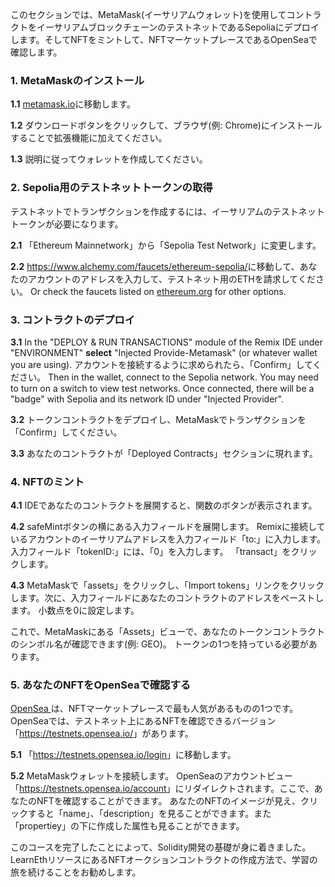 このセクションでは、MetaMask(イーサリアムウォレット)を使用してコントラクトをイーサリアムブロックチェーンのテストネットであるSepoliaにデプロイします。そしてNFTをミントして、NFTマーケットプレースであるOpenSeaで確認します。

### 1. MetaMaskのインストール

**1.1** <a href="https://metamask.io/" target="_blank">metamask.io</a>に移動します。

**1.2** ダウンロードボタンをクリックして、ブラウザ(例: Chrome)にインストールすることで拡張機能に加えてください。

**1.3** 説明に従ってウォレットを作成してください。

### 2. Sepolia用のテストネットトークンの取得

テストネットでトランザクションを作成するには、イーサリアムのテストネットトークンが必要になります。

**2.1** 「Ethereum Mainnetwork」から「Sepolia Test Network」に変更します。

**2.2** <a href="https://www.alchemy.com/faucets/ethereum-sepolia" 
target="_blank">https://www.alchemy.com/faucets/ethereum-sepolia/</a>に移動して、あなたのアカウントのアドレスを入力して、テストネット用のETHを請求してください。
Or check the faucets listed on <a href="https://ethereum.org/en/developers/docs/networks/#testnet-faucets" target="_blank">ethereum.org</a> for other options.

### 3. コントラクトのデプロイ

**3.1** In the "DEPLOY & RUN TRANSACTIONS" module of the Remix IDE under "ENVIRONMENT" **select** "Injected Provide-Metamask" (or whatever wallet you are using). アカウントを接続するように求められたら、「Confirm」してください。 Then in the wallet, connect to the Sepolia network.  You may need to turn on a switch to view test networks. Once connected, there will be a "badge" with Sepolia and its network ID under "Injected Provider".

**3.2** トークンコントラクトをデプロイし、MetaMaskでトランザクションを「Confirm」してください。

**3.3**  あなたのコントラクトが「Deployed Contracts」セクションに現れます。

### 4. NFTのミント

**4.1** IDEであなたのコントラクトを展開すると、関数のボタンが表示されます。

**4.2** safeMintボタンの横にある入力フィールドを展開します。 Remixに接続しているアカウントのイーサリアムアドレスを入力フィールド「to:」に入力します。 入力フィールド「tokenID:」には、「0」を入力します。 「transact」をクリックします。

**4.3** MetaMaskで「assets」をクリックし、「Import tokens」リンクをクリックします。次に、入力フィールドにあなたのコントラクトのアドレスをペーストします。 小数点を0に設定します。

これで、MetaMaskにある「Assets」ビューで、あなたのトークンコントラクトのシンボル名が確認できます(例: GEO)。 トークンの1つを持っている必要があります。

### 5. あなたのNFTをOpenSeaで確認する

<a href="https://opensea.io/" 
target="_blank">OpenSea </a>は、NFTマーケットプレースで最も人気があるものの1つです。 OpenSeaでは、テストネット上にあるNFTを確認できるバージョン「<a href="https://testnets.opensea.io/" 
target="_blank">https://testnets.opensea.io/</a>」があります。

**5.1** 「<a href="https://testnets.opensea.io/login" 
target="_blank">https://testnets.opensea.io/login</a>」に移動します。

**5.2** MetaMaskウォレットを接続します。 OpenSeaのアカウントビュー「<a href="https://testnets.opensea.io/account" target="_blank">https://testnets.opensea.io/account</a>」にリダイレクトされます。ここで、あなたのNFTを確認することができます。 あなたのNFTのイメージが見え、クリックすると「name」、「description」を見ることができます。また「propertiey」の下に作成した属性も見ることができます。

このコースを完了したことによって、Solidity開発の基礎が身に着きました。LearnEthリソースにあるNFTオークションコントラクトの作成方法で、学習の旅を続けることをお勧めします。